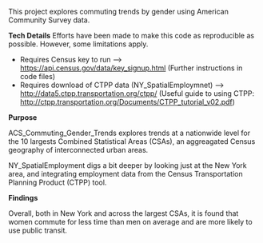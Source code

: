 This project explores commuting trends by gender using American Community Survey data. 

**Tech Details**
Efforts have been made to make this code as reproducible as possible. However, some limitations apply. 
- Requires Census key to run --> https://api.census.gov/data/key_signup.html (Further instructions in code files)
- Requires download of CTPP data (NY_SpatialEmploymnet) --> http://data5.ctpp.transportation.org/ctpp/ (Useful guide to using CTPP: http://ctpp.transportation.org/Documents/CTPP_tutorial_v02.pdf)

**Purpose** 

ACS_Commuting_Gender_Trends explores trends at a nationwide level for the 10 largests Combined Statistical Areas (CSAs), an aggreagated Census geography of interconnected urban areas. 

NY_SpatialEmployment digs a bit deeper by looking just at the New York area, and integrating employment data from the Census Transportation Planning Product (CTPP) tool. 


**Findings**

Overall, both in New York and across the largest CSAs, it is found that women commute for less time than men on average and are more likely to use public transit. 

